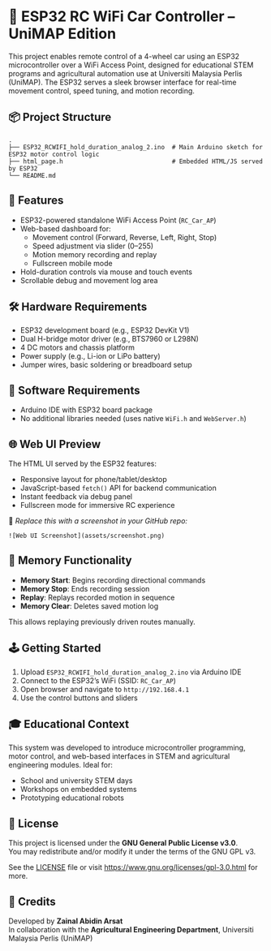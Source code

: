 
# 🚗 ESP32 RC WiFi Car Controller – UniMAP Edition

This project enables remote control of a 4-wheel car using an ESP32 microcontroller over a WiFi Access Point, designed for educational STEM programs and agricultural automation use at Universiti Malaysia Perlis (UniMAP). The ESP32 serves a sleek browser interface for real-time movement control, speed tuning, and motion recording.

## 📦 Project Structure

```
.
├── ESP32_RCWIFI_hold_duration_analog_2.ino  # Main Arduino sketch for ESP32 motor control logic
├── html_page.h                              # Embedded HTML/JS served by ESP32
└── README.md
```

## 🚀 Features

- ESP32-powered standalone WiFi Access Point (`RC_Car_AP`)
- Web-based dashboard for:
  - Movement control (Forward, Reverse, Left, Right, Stop)
  - Speed adjustment via slider (0–255)
  - Motion memory recording and replay
  - Fullscreen mobile mode
- Hold-duration controls via mouse and touch events
- Scrollable debug and movement log area

## 🛠 Hardware Requirements

- ESP32 development board (e.g., ESP32 DevKit V1)
- Dual H-bridge motor driver (e.g., BTS7960 or L298N)
- 4 DC motors and chassis platform
- Power supply (e.g., Li-ion or LiPo battery)
- Jumper wires, basic soldering or breadboard setup

## 🔧 Software Requirements

- Arduino IDE with ESP32 board package
- No additional libraries needed (uses native `WiFi.h` and `WebServer.h`)

## 🌐 Web UI Preview

The HTML UI served by the ESP32 features:
- Responsive layout for phone/tablet/desktop
- JavaScript-based `fetch()` API for backend communication
- Instant feedback via debug panel
- Fullscreen mode for immersive RC experience

📸 *Replace this with a screenshot in your GitHub repo:*

```
![Web UI Screenshot](assets/screenshot.png)
```

## 🧠 Memory Functionality

- **Memory Start**: Begins recording directional commands
- **Memory Stop**: Ends recording session
- **Replay**: Replays recorded motion in sequence
- **Memory Clear**: Deletes saved motion log

This allows replaying previously driven routes manually.

## 🕹️ Getting Started

1. Upload `ESP32_RCWIFI_hold_duration_analog_2.ino` via Arduino IDE
2. Connect to the ESP32’s WiFi (SSID: `RC_Car_AP`)
3. Open browser and navigate to `http://192.168.4.1`
4. Use the control buttons and sliders

## 🎓 Educational Context

This system was developed to introduce microcontroller programming, motor control, and web-based interfaces in STEM and agricultural engineering modules. Ideal for:

- School and university STEM days
- Workshops on embedded systems
- Prototyping educational robots

## 📜 License

This project is licensed under the **GNU General Public License v3.0**.  
You may redistribute and/or modify it under the terms of the GNU GPL v3.

See the [LICENSE](LICENSE) file or visit https://www.gnu.org/licenses/gpl-3.0.html for more.

## 🙏 Credits

Developed by **Zainal Abidin Arsat**  
In collaboration with the **Agricultural Engineering Department**, Universiti Malaysia Perlis (UniMAP)
